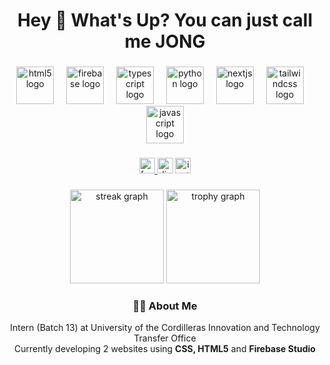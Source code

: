 <h1 align="center">Hey 👋 What's Up? You can just call me JONG</h1>

###

<div align="center">
  <img src="https://skillicons.dev/icons?i=html" height="60" alt="html5 logo" />
  <img width="12" />
  <img src="https://skillicons.dev/icons?i=firebase" height="60" alt="firebase logo" />
  <img width="12" />
  <img src="https://skillicons.dev/icons?i=ts" height="60" alt="typescript logo" />
  <img width="12" />
  <img src="https://skillicons.dev/icons?i=py" height="60" alt="python logo" />
  <img width="12" />
  <img src="https://skillicons.dev/icons?i=nextjs" height="60" alt="nextjs logo" />
  <img width="12" />
  <img src="https://skillicons.dev/icons?i=tailwind" height="60" alt="tailwindcss logo" />
  <img width="12" />
  <img src="https://skillicons.dev/icons?i=js" height="60" alt="javascript logo" />
</div>

###

<div align="center">
  <a href="https://www.facebook.com/n7.jxng/">
    <img src="https://img.shields.io/static/v1?message=Facebook&logo=facebook&label=&color=1877F2&logoColor=white&labelColor=&style=for-the-badge" height="25" alt="facebook logo" />
  </a>
  <span>
    <img src="https://img.shields.io/static/v1?message=Discord:j.1100001001&logo=discord&label=&color=7289DA&logoColor=white&labelColor=&style=for-the-badge" height="25" alt="discord logo" />
  </span>
  <span>
    <img src="https://img.shields.io/static/v1?message=Instagram:j.1100001001&logo=instagram&label=&color=E4405F&logoColor=white&labelColor=&style=for-the-badge" height="25" alt="instagram logo" />
  </span>
</div>

###

<div align="center">
  <img src="https://streak-stats.demolab.com?user=n7Jong&locale=en&mode=daily&theme=dracula&hide_border=false&border_radius=5&order=3" height="150" alt="streak graph" />
  <img src="https://github-profile-trophy.vercel.app?username=n7Jong&theme=dracula&column=-1&row=1&margin-w=8&margin-h=8&no-bg=false&no-frame=false&order=4" height="150" alt="trophy graph" />
</div>

<div align="center">
  <h3>👨‍💻 About Me</h3>
  <p>
    Intern (Batch 13) at University of the Cordilleras Innovation and Technology Transfer Office<br>
    Currently developing 2 websites using <b>CSS, </b><b>HTML5</b> and <b>Firebase Studio</b>
  </p>
</div>
